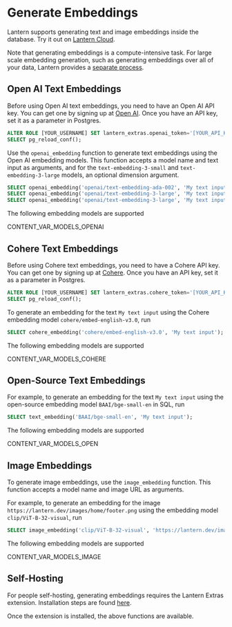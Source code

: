 # Generate Embeddings

Lantern supports generating text and image embeddings inside the database. Try it out on [Lantern Cloud](/).

Note that generating embeddings is a compute-intensive task. For large scale embedding generation, such as generating embeddings over all of your data, Lantern provides a [separate process](/docs/develop/generate).

## Open AI Text Embeddings

Before using Open AI text embeddings, you need to have an Open AI API key. You can get one by signing up at [Open AI](https://openai.com/). Once you have an API key, set it as a parameter in Postgres.

```sql
ALTER ROLE [YOUR_USERNAME] SET lantern_extras.openai_token='[YOUR_API_KEY]';
SELECT pg_reload_conf(); 
```

Use the `openai_embedding` function to generate text embeddings using the Open AI embedding models. This function accepts a model name and text input as arguments, and for the `text-embedding-3-small` and `text-embedding-3-large` models, an optional dimension argument.

```sql
SELECT openai_embedding('openai/text-embedding-ada-002', 'My text input');
SELECT openai_embedding('openai/text-embedding-3-large', 'My text input');
SELECT openai_embedding('openai/text-embedding-3-large', 'My text input', 256);
```

The following embedding models are supported

CONTENT_VAR_MODELS_OPENAI

## Cohere Text Embeddings

Before using Cohere text embeddings, you need to have a Cohere API key. You can get one by signing up at [Cohere](https://cohere.ai/). Once you have an API key, set it as a parameter in Postgres.

```sql
ALTER ROLE [YOUR_USERNAME] SET lantern_extras.cohere_token='[YOUR_API_KEY]';
SELECT pg_reload_conf(); 
```

To generate an embedding for the text `My text input` using the Cohere embedding model `cohere/embed-english-v3.0`, run

```sql
SELECT cohere_embedding('cohere/embed-english-v3.0', 'My text input');
```

The following embedding models are supported

CONTENT_VAR_MODELS_COHERE

## Open-Source Text Embeddings

For example, to generate an embedding for the text `My text input` using the open-source embedding model `BAAI/bge-small-en` in SQL, run

```sql
SELECT text_embedding('BAAI/bge-small-en', 'My text input');
```

The following embedding models are supported

CONTENT_VAR_MODELS_OPEN

## Image Embeddings

To generate image embeddings, use the `image_embedding` function. This function accepts a model name and image URL as arguments.

For example, to generate an embedding for the image `https://lantern.dev/images/home/footer.png` using the embedding model `clip/ViT-B-32-visual`, run

```sql
SELECT image_embedding('clip/ViT-B-32-visual', 'https://lantern.dev/images/home/footer.png');
```

The following embedding models are supported

CONTENT_VAR_MODELS_IMAGE

## Self-Hosting

For people self-hosting, generating embeddings requires the Lantern Extras extension. Installation steps are found [here](/docs/lantern-extras/install).

Once the extension is installed, the above functions are available.
